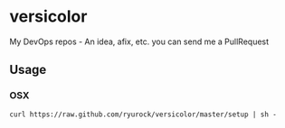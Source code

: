 versicolor
=================

My DevOps repos - An idea, afix, etc. you can send me a PullRequest

## Usage 

### OSX

```
curl https://raw.github.com/ryurock/versicolor/master/setup | sh -
```
